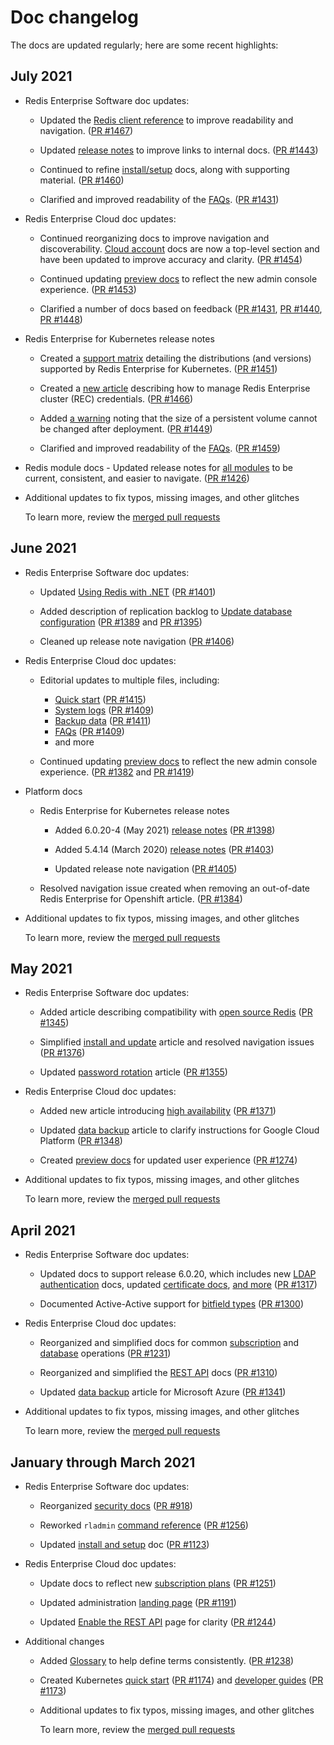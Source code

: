 # Doc changelog

The docs are updated regularly; here are some recent highlights:

## July 2021

- Redis Enterprise Software doc updates:

    - Updated the [Redis client reference](https://docs.redislabs.com/latest/rs/references/client_references/) to improve readability and navigation.  ([PR #1467](https://github.com/RedisLabs/redislabs-docs/pull/1467))

    - Updated [release notes](https://docs.redislabs.com/latest/rs/release-notes/) to improve links to internal docs. ([PR #1443](https://github.com/RedisLabs/redislabs-docs/pull/1443))

    - Continued to refine [install/setup](https://docs.redislabs.com/latest/rs/installing-upgrading/) docs, along with supporting material.
    ([PR #1460](https://github.com/RedisLabs/redislabs-docs/pull/1460))

    - Clarified and improved readability of the [FAQs](https://docs.redislabs.com/latest/rs/faqs/). ([PR #1431](https://github.com/RedisLabs/redislabs-docs/pull/1431))

- Redis Enterprise Cloud doc updates:

    - Continued reorganizing docs to improve navigation and discoverability.  [Cloud account](https://docs.redislabs.com/latest/rc/cloud-accounts/) docs are now a top-level section and have been updated to improve accuracy and clarity. ([PR #1454](https://github.com/RedisLabs/redislabs-docs/pull/1454))

    - Continued updating [preview docs](https://docs.redislabs.com/staging/release-rc-new-ui/rc/rc-quickstart/) to reflect the new admin console experience. ([PR #1453](https://github.com/RedisLabs/redislabs-docs/pull/1453))

    - Clarified a number of docs based on feedback ([PR #1431](https://github.com/RedisLabs/redislabs-docs/pull/1431), [PR #1440](https://github.com/RedisLabs/redislabs-docs/pull/1440), [PR #1448](https://github.com/RedisLabs/redislabs-docs/pull/1448))

- Redis Enterprise for Kubernetes release notes

    - Created a [support matrix](https://docs.redislabs.com/latest/platforms/kubernetes/reference/supported_k8s_distributions/) detailing the distributions (and versions) supported by Redis Enterprise for Kubernetes.  ([PR #1451](https://github.com/RedisLabs/redislabs-docs/pull/1451))

    - Created a [new article](https://docs.redislabs.com/latest/platforms/kubernetes/concepts/manage_rec_credentials/) describing how to manage Redis Enterprise cluster (REC) credentials.  ([PR #1466](https://github.com/RedisLabs/redislabs-docs/pull/1466))

    - Added [a warning](https://docs.redislabs.com/latest/platforms/kubernetes/concepts/persistent-volumes/) noting that the size of a persistent volume cannot be changed after deployment.  ([PR #1449](https://github.com/RedisLabs/redislabs-docs/pull/1449))
    
    - Clarified and improved readability of the [FAQs](https://docs.redislabs.com/latest/platforms/faqs/). ([PR #1459](https://github.com/RedisLabs/redislabs-docs/pull/1459))

- Redis module docs - Updated release notes for [all modules](https://docs.redislabs.com/latest/modules/) to be current, consistent, and easier to navigate. ([PR #1426](https://github.com/RedisLabs/redislabs-docs/pull/1426))

- Additional updates to fix typos, missing images, and other glitches

    To learn more, review the [merged pull requests](https://github.com/RedisLabs/redislabs-docs/pulls?q=is%3Apr+merged%3A2021-07-01..2021-07-31)

## June 2021

- Redis Enterprise Software doc updates:

    - Updated [Using Redis with .NET](https://docs.redislabs.com/latest/rs/references/client_references/client_csharp/)  ([PR #1401](https://github.com/RedisLabs/redislabs-docs/pull/1401))

    - Added description of replication backlog to [Update database configuration](https://docs.redislabs.com/latest/rs/administering/database-operations/updating-configurations/) ([PR #1389](https://github.com/RedisLabs/redislabs-docs/pull/1389) and [PR #1395](https://github.com/RedisLabs/redislabs-docs/pull/1395))

    - Cleaned up release note navigation ([PR #1406](https://github.com/RedisLabs/redislabs-docs/pull/1406))

- Redis Enterprise Cloud doc updates:

    - Editorial updates to multiple files, including:
    
         - [Quick start]() ([PR #1415](https://github.com/RedisLabs/redislabs-docs/pull/1415))
         - [System logs]() ([PR #1409](https://github.com/RedisLabs/redislabs-docs/pull/1409))
         - [Backup data](https://docs.redislabs.com/latest/rc/databases/back-up-data/)  ([PR #1411](https://github.com/RedisLabs/redislabs-docs/pull/1411))
         - [FAQs](https://docs.redislabs.com/latest/rc/faqs/) ([PR #1409](https://github.com/RedisLabs/redislabs-docs/pull/1409))
         - and more

    - Continued updating [preview docs](https://docs.redislabs.com/staging/release-rc-new-ui/rc/rc-quickstart/) to reflect the new admin console experience. ([PR #1382](https://github.com/RedisLabs/redislabs-docs/pull/1382) and [PR #1419](https://github.com/RedisLabs/redislabs-docs/pull/1419))

- Platform docs

    - Redis Enterprise for Kubernetes release notes
    
        - Added 6.0.20-4 (May 2021) [release notes](https://docs.redislabs.com/latest/platforms/release-notes/k8s-6-0-20-4-2021-05/) ([PR #1398](https://github.com/RedisLabs/redislabs-docs/pull/1398))
        
        - Added 5.4.14 (March 2020) [release notes](https://docs.redislabs.com/latest/platforms/release-notes/k8s-5-4-14-2-2020-03/) ([PR #1403](https://github.com/RedisLabs/redislabs-docs/pull/1403))

        - Updated release note navigation ([PR #1405](https://github.com/RedisLabs/redislabs-docs/pull/1405))

    - Resolved navigation issue created when removing an out-of-date Redis Enterprise for Openshift article. ([PR #1384](https://github.com/RedisLabs/redislabs-docs/pull/1384))

- Additional updates to fix typos, missing images, and other glitches

    To learn more, review the [merged pull requests](https://github.com/RedisLabs/redislabs-docs/pulls?q=is%3Apr+merged%3A2021-06-01..2021-06-30)


## May 2021

- Redis Enterprise Software doc updates:

    - Added article describing compatibility with [open source Redis](https://docs.redislabs.com/latest/rs/concepts/compatibility/) ([PR #1345](https://github.com/RedisLabs/redislabs-docs/pull/1345))

    - Simplified [install and update](https://docs.redislabs.com/latest/rs/installing-upgrading/) article and resolved navigation issues ([PR #1376](https://github.com/RedisLabs/redislabs-docs/pull/1376))

    - Updated [password rotation](https://docs.redislabs.com/latest/rs/administering/access-control/password-rotation/) article ([PR #1355](https://github.com/RedisLabs/redislabs-docs/pull/1355))

- Redis Enterprise Cloud doc updates:

    - Added new article introducing [high availability](https://docs.redislabs.com/latest/rc/databases/high-availability/) ([PR #1371](https://github.com/RedisLabs/redislabs-docs/pull/1371))

    - Updated [data backup](https://docs.redislabs.com/latest/rc/databases/back-up-data/) article to clarify instructions for Google Cloud Platform ([PR #1348](https://github.com/RedisLabs/redislabs-docs/pull/1348)) 

    - Created [preview docs](https://docs.redislabs.com/staging/release-rc-new-ui/rc/rc-quickstart/) for updated user experience ([PR #1274](https://github.com/RedisLabs/redislabs-docs/pull/1371))

- Additional updates to fix typos, missing images, and other glitches

    To learn more, review the [merged pull requests](https://github.com/RedisLabs/redislabs-docs/pulls?q=is%3Apr+merged%3A2021-05-01..2021-05-31)

## April 2021

- Redis Enterprise Software doc updates:

    - Updated docs to support release 6.0.20, which includes new [LDAP authentication](https://docs.redislabs.com/latest/rs/security/ldap/) docs, updated [certificate docs](https://docs.redislabs.com/latest/rs/security/admin-console-security/encryption/), [and more](https://docs.redislabs.com/latest/rs/release-notes/rs-6-0-20-april-2021/) ([PR #1317](https://github.com/RedisLabs/redislabs-docs/pull/1317))

    - Documented Active-Active support for [bitfield types](https://docs.redislabs.com/latest/rs/references/developing-for-active-active/developing-strings-active-active/) ([PR #1300](https://github.com/RedisLabs/redislabs-docs/pull/1300))

- Redis Enterprise Cloud doc updates:

    - Reorganized and simplified docs for common [subscription](https://docs.redislabs.com/latest/rc/subscriptions/) and [database](https://docs.redislabs.com/latest/rc/databases/) operations ([PR #1231](https://github.com/RedisLabs/redislabs-docs/pull/1231))

    - Reorganized and simplified the [REST API](https://docs.redislabs.com/latest/rc/api/) docs ([PR #1310](https://github.com/RedisLabs/redislabs-docs/pull/1310))

    - Updated [data backup](https://docs.redislabs.com/latest/rc/databases/back-up-data/) article for Microsoft Azure ([PR #1341](https://github.com/RedisLabs/redislabs-docs/pull/1341))

- Additional updates to fix typos, missing images, and other glitches

    To learn more, review the [merged pull requests](https://github.com/RedisLabs/redislabs-docs/pulls?q=is%3Apr+merged%3A2021-04-01..2021-04-30)


## January through March 2021

- Redis Enterprise Software doc updates:

    - Reorganized [security docs](https://docs.redislabs.com/latest/rs/security/) ([PR #918](https://github.com/RedisLabs/redislabs-docs/pull/918))

    - Reworked `rladmin` [command reference](https://docs.redislabs.com/latest/rs/references/rladmin/) ([PR #1256](https://github.com/RedisLabs/redislabs-docs/pull/1256))

    - Updated [install and setup](https://docs.redislabs.com/latest/rs/installing-upgrading/) doc ([PR #1123](https://github.com/RedisLabs/redislabs-docs/pull/1123))

- Redis Enterprise Cloud doc updates:

    - Update docs to reflect new [subscription plans](https://docs.redislabs.com/latest/rc/subscriptions/) ([PR #1251](https://github.com/RedisLabs/redislabs-docs/pull/1251))

    - Updated administration [landing page](https://docs.redislabs.com/latest/rc/administration/) ([PR #1191](https://github.com/RedisLabs/redislabs-docs/pull/1191))

    - Updated [Enable the REST API](https://docs.redislabs.com/latest/rc/api/get-started/enable-the-api/) page for clarity ([PR #1244](https://github.com/RedisLabs/redislabs-docs/pull/1244))

- Additional changes

    - Added [Glossary](https://docs.redislabs.com/latest/glossary/) to help define terms consistently.  ([PR #1238](https://github.com/RedisLabs/redislabs-docs/pull/1238/))

    - Created Kubernetes [quick start](https://docs.redislabs.com/latest/platforms/kubernetes/getting-started/quick-start/) ([PR #1174](https://github.com/RedisLabs/redislabs-docs/pull/1174)) and [developer guides](https://docs.redislabs.com/latest/platforms/kubernetes/tasks/) ([PR #1173](https://github.com/RedisLabs/redislabs-docs/pull/1173))

    - Additional  updates to fix typos, missing images, and other glitches

        To learn more, review the [merged pull requests](https://github.com/RedisLabs/redislabs-docs/pulls?q=is%3Apr+merged%3A2021-01-01..2021-03-31)

